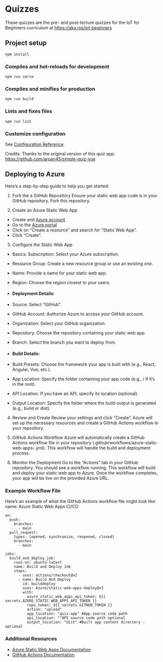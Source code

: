 # Quizzes

These quizzes are the pre- and post-lecture quizzes for the IoT for Beginners curriculum at https://aka.ms/iot-beginners

## Project setup

```
npm install
```

### Compiles and hot-reloads for development

```
npm run serve
```

### Compiles and minifies for production

```
npm run build
```

### Lints and fixes files

```
npm run lint
```

### Customize configuration

See [Configuration Reference](https://cli.vuejs.org/config/).

Credits: Thanks to the original version of this quiz app: https://github.com/arpan45/simple-quiz-vue


## Deploying to Azure

Here’s a step-by-step guide to help you get started:

1. Fork the a GitHub Repository
Ensure your static web app code is in your GitHub repository. Fork this repository.

2. Create an Azure Static Web App
- Create and [Azure account](http://azure.microsoft.com)
- Go to the [Azure portal](https://portal.azure.com) 
- Click on “Create a resource” and search for “Static Web App”.
- Click “Create”.

3. Configure the Static Web App
- Basics: Subscription: Select your Azure subscription.
- Resource Group: Create a new resource group or use an existing one.
- Name: Provide a name for your static web app.
- Region: Choose the region closest to your users.

- #### Deployment Details:
- Source: Select “GitHub”.
- GitHub Account: Authorize Azure to access your GitHub account.
- Organization: Select your GitHub organization.
- Repository: Choose the repository containing your static web app.
- Branch: Select the branch you want to deploy from.

- #### Build Details:
- Build Presets: Choose the framework your app is built with (e.g., React, Angular, Vue, etc.).
- App Location: Specify the folder containing your app code (e.g., / if it’s in the root).
- API Location: If you have an API, specify its location (optional).
- Output Location: Specify the folder where the build output is generated (e.g., build or dist).

4. Review and Create
Review your settings and click “Create”. Azure will set up the necessary resources and create a GitHub Actions workflow in your repository.

5. GitHub Actions Workflow
Azure will automatically create a GitHub Actions workflow file in your repository (.github/workflows/azure-static-web-apps-<name>.yml). This workflow will handle the build and deployment process.

6. Monitor the Deployment
Go to the “Actions” tab in your GitHub repository.
You should see a workflow running. This workflow will build and deploy your static web app to Azure.
Once the workflow completes, your app will be live on the provided Azure URL.

### Example Workflow File

Here’s an example of what the GitHub Actions workflow file might look like:
name: Azure Static Web Apps CI/CD
```
on:
  push:
    branches:
      - main
  pull_request:
    types: [opened, synchronize, reopened, closed]
    branches:
      - main

jobs:
  build_and_deploy_job:
    runs-on: ubuntu-latest
    name: Build and Deploy Job
    steps:
      - uses: actions/checkout@v2
      - name: Build And Deploy
        id: builddeploy
        uses: Azure/static-web-apps-deploy@v1
        with:
          azure_static_web_apps_api_token: ${{ secrets.AZURE_STATIC_WEB_APPS_API_TOKEN }}
          repo_token: ${{ secrets.GITHUB_TOKEN }}
          action: "upload"
          app_location: "quiz-app" #App source code path
          api_location: ""API source code path optional
          output_location: "dist" #Built app content directory - optional
```

### Additional Resources
- [Azure Static Web Apps Documentation](https://learn.microsoft.com/azure/static-web-apps/getting-started)
- [GitHub Actions Documentation](https://docs.github.com/actions/use-cases-and-examples/deploying/deploying-to-azure-static-web-app)